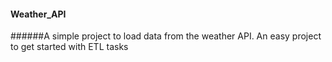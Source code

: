 #### Weather_API
######A simple project to load data from the weather API. An easy project to get started with ETL tasks
